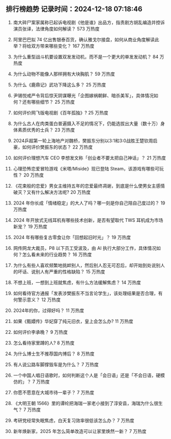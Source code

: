 
## 排行榜趋势 记录时间：2024-12-18 07:18:46
  
  1. 南大碎尸案家属称已起诉电视剧《他是谁》出品方，指责剧方胡乱编造并控诉演员张译，法律角度如何解读？ 573 万热度
    
  2. 阿里巴巴拟 74 亿出售银泰百货，确认雅戈尔接盘，如何从商业角度解读此举？将给双方带来哪些变化？ 167 万热度
    
  3. 为什么重型战斗机要设置双发发动机，而不是一个更大的单发发动机？ 84 万热度
    
  4. 为什么动物不能像人那样拥有大块胸肌？ 59 万热度
    
  5. 为什么《鹿鼎记》武功下降这么多？ 25 万热度
    
  6. 尹锡悦戒严令背后惊天阴谋曝光「企图嫁祸朝鲜、暗杀美军」，具体情况如何？还有哪些细节？ 25 万热度
    
  7. 如何评价网飞版电视剧《百年孤独》? 25 万热度
    
  8. 为什么古人在肉类蛋白普遍摄入不足的情况下，仍能选拔出大量（数十万）身体素质优秀的士兵？ 23 万热度
    
  9. 2024乒超第一轮上海地产对魏桥，樊振东分别以3:1和3:0战胜王楚钦周启豪，如何评价樊振东的状态？ 22 万热度
    
  10. 如何评价理想汽车 CEO 李想发文称「创业者不要太把自己神话」？ 21 万热度
    
  11. 心理恐怖恋爱冒险游戏《米塔/Miside》现已登陆 Steam，该游戏有哪些可玩性？ 20 万热度
    
  12. 《花束般的恋爱》男女主维持五年的恋爱最终凋谢，到底是什么使男女主感情破灭？又有什么解决方法呢? 20 万热度
    
  13. 2024 年你长成「情绪稳定」的大人了吗？哪一刻是你自己陪自己度过的？ 19 万热度
    
  14. 2024 年开放式无线耳机有哪些技术创新，是否有望取代 TWS 耳机成为市场新宠？ 19 万热度
    
  15. 2024 年有哪些复古零食让你「回想起旧时光」？ 19 万热度
    
  16. 网传网龙大裁员，P8 以下员工受波及，由 AI 执行大部分工作，具体情况如何？怎么看未来的行业趋势？ 16 万热度
    
  17. 为什么有些人喜欢频繁地挑衅别人，然后别人忍无可忍后，却开始到处说别人的坏话、说别人有严重的性格缺陷？ 15 万热度
    
  18. 不想上班，一想到上班就焦虑，有什么方法缓解焦虑？ 14 万热度
    
  19. 如何看待官方通报「发表涉樊振东不当言论学生」，该处理结果是否合理，有何警示意义？ 12 万热度
    
  20. 2024年的你，过得好吗？ 11 万热度
    
  21. 如果《甄嬛传》华妃穿了纯元旧衣，皇上会怎么办? 11 万热度
    
  22. 如何评价李承晚？ 9 万热度
    
  23. 怎么看待家里蹲的人? 8 万热度
    
  24. 为什么博士生不推荐国内博后？ 8 万热度
    
  25. 有人说公路车脚撑毁车是为什么？ 7 万热度
    
  26. 一个中国人唱日语歌时，如何判断这个人是「会日语」还是「不会日语，硬模仿的」？ 7 万热度
    
  27. 你愿不愿意在大城市待一辈子？ 7 万热度
    
  28. 《大明王朝 1566》里的谭纶把海瑞一家老小接到了淳安县，海瑞为什么很生气？ 7 万热度
    
  29. 考研党经常失眠焦虑，白天复习效率很低该怎么办？ 7 万热度
    
  30. 新年焕新家，2025 年怎么简单改造可以让家里焕然一新？ 7 万热度
    